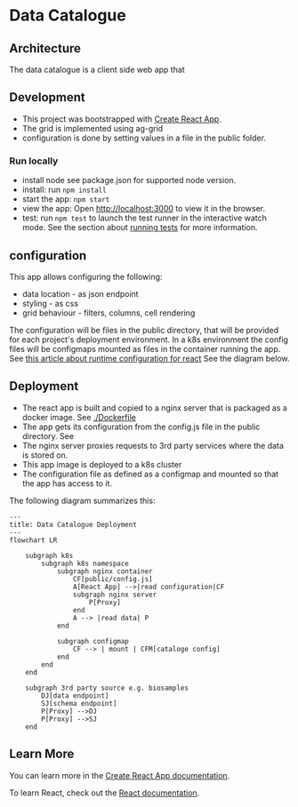 # Data Catalogue
## Architecture
The data catalogue is a client side web app that 
## Development

- This project was bootstrapped with [Create React App](https://github.com/facebook/create-react-app).
- The grid is implemented using ag-grid
- configuration is done by setting values in a file in the public folder.

### Run locally
* install node see package.json for supported node version. 
* install: run `npm install`
* start the app: `npm start`
* view the app: Open [http://localhost:3000](http://localhost:3000) to view it in the browser.
* test: run `npm test` to launch the test runner in the interactive watch mode. See the section about [running tests](https://facebook.github.io/create-react-app/docs/running-tests) for more information.

## configuration
This app allows configuring the following:
- data location - as json endpoint
- styling - as css
- grid behaviour - filters, columns, cell rendering

The configuration will be files in the public directory, that will be provided for each project's deployment environment.
In a k8s environment the config files will be configmaps mounted as files in the container running the app.
See [this article about runtime configuration for react](https://profinit.eu/en/blog/build-once-deploy-many-in-react-dynamic-configuration-properties/)
See the diagram below.

## Deployment
* The react app is built and copied to a nginx server that is packaged as a docker image. See [./Dockerfile](./Dockerfile)
* The app gets its configuration from the config.js file in the public directory. See [](./public/config.js)
* The nginx server proxies requests to 3rd party services where the data is stored on.
* This app image is deployed to a k8s cluster
* The configuration file as defined as a configmap and mounted so that the app has access to it.

The following diagram summarizes this:
```mermaid
---
title: Data Catalogue Deployment
---
flowchart LR

    subgraph k8s
        subgraph k8s namespace
            subgraph nginx container
                CF[public/config.js]
                A[React App] -->|read configuration|CF
                subgraph nginx server
                    P[Proxy]
                end
                A --> |read data| P
            end

            subgraph configmap
                CF --> | mount | CFM[cataloge config]
            end
        end
    end

    subgraph 3rd party source e.g. biosamples
        DJ[data endpoint]
        SJ[schema endpoint]
        P[Proxy] -->DJ
        P[Proxy] -->SJ
    end

```
## Learn More

You can learn more in the [Create React App documentation](https://facebook.github.io/create-react-app/docs/getting-started).

To learn React, check out the [React documentation](https://reactjs.org/).
